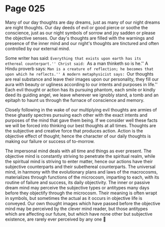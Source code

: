 # Page 025
Many of our day thoughts are day dreams, just as many of our night dreams
are night thoughts. Our day deeds of evil or good pierce or soothe
the conscience, just as our night symbols of sorrow and joy sadden or please
the objective senses. Our day's thoughts are filled with the warnings
and presence of the inner mind and our night's thoughts are tinctured
and often controlled by our external mind.


Some writer has said: ``Everything that exists upon earth has its
ethereal counterpart.'' Christ said: ``As a man thinketh so is he.''
A Hindu proverb says: ``Man is a creature of reflection; he becomes
that upon which he reflects.'' A modern metaphysicist says:
``Our thoughts are real substance and leave their images upon
our personality, they fill our aura with beauty or ugliness according
to our intents and purposes in life.'' Each evil thought or action
has its pursuing phantom, each smile or kindly deed its guiding angel,
we leave wherever we ignobly stand, a tomb and an epitaph to haunt
us through the furnace of conscience and memory.


Closely following in the wake of our multiplying evil thoughts are armies
of these ghastly spectres pursuing each other with the exact intents
and purposes of the mind that gave them being. If we consider well these
facts we will be forced into thinking our best thoughts at all times.
Thoughts are the subjective and creative force that produces action.
Action is the objective effect of thought; hence the character of our daily
thoughts is making our failure or success of to-morrow.


The impersonal mind deals with all time and things as ever present.
The objective mind is constantly striving to penetrate
the spiritual realm, while the spiritual mind is striving to
enter matter, hence our actions have their subjective counterparts
and their subethereal counterparts. The universal mind,
in harmony with the evolutionary plans and laws of the macrocosms,
materializes through functions of the microcosm, imparting to each,
with its routine of failure and success, its daily objectivity.
The inner or passive dream mind may perceive the subjective types
or antitypes many days before they objectify through the microcosm.
Their meaning is often wrapt in symbols, but sometimes
the actual as it occurs in objective life is conveyed.
Our own thought images which have passed before the objective mind
may be perceived by the clever mind reader, but those antitypes
which are affecting our future, but which have none other
but subjective existence, are rarely ever perceived by any one
